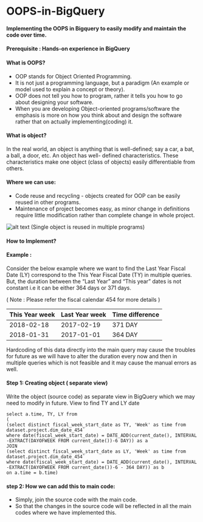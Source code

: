 # OOPS-in-BigQuery

#### Implementing the OOPS in Bigquery to easily modify and maintain the code over time.

#### Prerequisite : Hands-on experience in BigQuery

#### What is OOPS?

- OOP stands for Object Oriented Programming.
- It is not just a programming language, but a paradigm (An example or model used to explain a concept or theory).
- OOP does not tell you how to program, rather it tells you how to go about designing your software. 
- When you are developing Object-oriented programs/software the emphasis is more on how you think about and design the software   rather that on actually implementing(coding) it.

#### What is object?
In the real world, an object is anything that is well-defined; say a car, a bat, a ball, a door, etc. An object has well-    defined characteristics. These characteristics make one object (class of objects) easily differentiable from others.

#### Where we can use:
- Code reuse and recycling - objects created for OOP can be easily reused in other programs.
- Maintenance of project becomes easy, as minor change in definitions require little modification rather than complete change  in whole project.

![alt text](https://drive.google.com/uc?id=1JN8GF8sAeOMBe3snMXRbNLnhoSqIiWn4)
         (Single object is reused in multiple programs)
         
#### How to Implement?
#### Example :
Consider the below example where we want to find the Last Year Fiscal Date (LY) correspond to the This Year Fiscal Date (TY) in multiple queries. But, the duration between the “Last Year” and “This year” dates is not constant i.e it can be either 364 days or 371 days.

( Note : Please refer the fiscal calendar 454 for more details )

| This Year week | Last Year week |Time difference |
| ---------------| -------------- |----------------|
| 2018-02-18     | 2017-02-19     |  371 DAY       |
| 2018-01-31     | 2017-01-01     |  364 DAY       |

Hardcoding of this data directly into the main query may cause the troubles for future as we will have to alter the duration every now and then in multiple queries which is not feasible and it may cause the manual errors as well.

#### Step 1: Creating object ( separate view)
Write the object (source code) as separate view in BigQuery which we may need to modify in future.
View to find TY and LY date
```
select a.time, TY, LY from
(
(select distinct fiscal_week_start_date as TY, 'Week' as time from
dataset.project.dim_date_454`
where date(fiscal_week_start_date) = DATE_ADD(current_date(), INTERVAL -EXTRACT(DAYOFWEEK FROM current_date())-6 DAY)) as a
JOIN
(select distinct fiscal_week_start_date as LY, 'Week' as time from
dataset.project.dim_date_454`
where date(fiscal_week_start_date) = DATE_ADD(current_date(), INTERVAL -EXTRACT(DAYOFWEEK FROM current_date())-6 - 364 DAY)) as b
on a.time = b.time)
```
#### step 2: How we can add this to main code:
- Simply, join the source code with the main code.
- So that the changes in the source code will be reflected in all the main codes where we have implemented this.
